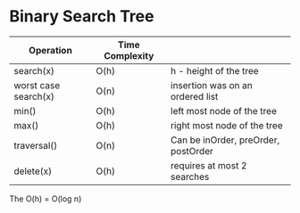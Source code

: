 # Binary Search Tree
| Operation | Time Complexity | |
| --- | --- | --- |
| search(x) | O(h) | h - height of the tree
| worst case search(x) | O(n) | insertion was on an ordered list
| min() | O(h) | left most node of the tree
| max() | O(h) | right most node of the tree
| traversal() | O(n) | Can be inOrder, preOrder, postOrder
| delete(x) | O(h) | requires at most 2 searches

The O(h) = O(log n)
